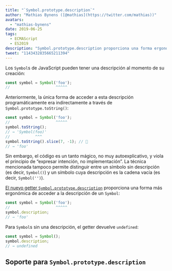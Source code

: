 ```yaml
---
title: "`Symbol.prototype.description`"
author: "Mathias Bynens ([@mathias](https://twitter.com/mathias))"
avatars: 
  - "mathias-bynens"
date: 2019-06-25
tags: 
  - ECMAScript
  - ES2019
description: "Symbol.prototype.description proporciona una forma ergonómica de acceder a la descripción de un símbolo."
tweet: "1143432835665211394"
---
```

Los `Symbol`s de JavaScript pueden tener una descripción al momento de su creación:

```js
const symbol = Symbol('foo');
//                    ^^^^^
```

Anteriormente, la única forma de acceder a esta descripción programáticamente era indirectamente a través de `Symbol.prototype.toString()`:

```js
const symbol = Symbol('foo');
//                    ^^^^^
symbol.toString();
// → 'Symbol(foo)'
//           ^^^
symbol.toString().slice(7, -1); // 🤔
// → 'foo'
```

Sin embargo, el código es un tanto mágico, no muy autoexplicativo, y viola el principio de “expresar intención, no implementación”. La técnica mencionada tampoco permite distinguir entre un símbolo sin descripción (es decir, `Symbol()`) y un símbolo cuya descripción es la cadena vacía (es decir, `Symbol('')`).

<!--truncate-->
[El nuevo getter `Symbol.prototype.description`](https://tc39.es/ecma262/#sec-symbol.prototype.description) proporciona una forma más ergonómica de acceder a la descripción de un `Symbol`:

```js
const symbol = Symbol('foo');
//                    ^^^^^
symbol.description;
// → 'foo'
```

Para `Symbol`s sin una descripción, el getter devuelve `undefined`:

```js
const symbol = Symbol();
symbol.description;
// → undefined
```

## Soporte para `Symbol.prototype.description`

<feature-support chrome="70 /blog/v8-release-70#javascript-language-features"
                 firefox="63"
                 safari="12.1"
                 nodejs="12 https://twitter.com/mathias/status/1120700101637353473"
                 babel="yes https://github.com/zloirock/core-js#ecmascript-symbol"></feature-support>
